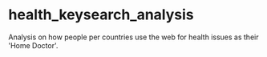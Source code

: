 # health_keysearch_analysis
Analysis on how people per countries use the web for health issues as their 'Home Doctor'. 
